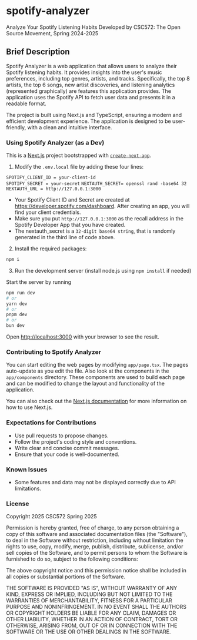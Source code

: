 # spotify-analyzer

Analyze Your Spotify Listening Habits
Developed by CSC572: The Open Source Movement, Spring 2024-2025

## Brief Description

Spotify Analyzer is a web application that allows users to analyze their Spotify listening habits. It provides insights into the user's music preferences, including top genres, artists, and tracks. Specifically, the top 8 artists, the top 6 songs, new artist discoveries, and listening analytics (represented graphically) are features this application provides. The application uses the Spotify API to fetch user data and presents it in a readable format.

The project is built using Next.js and TypeScript, ensuring a modern and efficient development experience. The application is designed to be user-friendly, with a clean and intuitive interface.

### Using Spotify Analyzer (as a Dev)

This is a [Next.js](https://nextjs.org) project bootstrapped with [`create-next-app`](https://nextjs.org/docs/app/api-reference/cli/create-next-app).

1. Modify the `.env.local` file by adding these four lines:

`SPOTIFY_CLIENT_ID = your-client-id` <br>
`SPOTIFY_SECRET = your-secret`
`NEXTAUTH_SECRET= openssl rand -base64 32` <br>
`NEXTAUTH_URL = http://127.0.0.1:3000`

- Your Spotify Client ID and Secret are created at https://developer.spotify.com/dashboard. After creating an app, you will find your client credentials.
- Make sure you put `http://127.0.0.1:3000` as the recall address in the Spotify Developer App that you have created.
- The nextauth_secret is a `32-digit base64 string`, that is randomly generated in the third line of code above.

2. Install the required packages:

```bash
npm i
```

3. Run the development server (install node.js using `npm install` if needed)

Start the server by running

```bash
npm run dev
# or
yarn dev
# or
pnpm dev
# or
bun dev
```

Open [http://localhost:3000](http://localhost:3000) with your browser to see the result.

### Contributing to Spotify Analyzer

You can start editing the web pages by modifying `app/page.tsx`. The pages auto-update as you edit the file.
Also look at the components in the `app/components` directory. These components are used to build each page and can be modified to change the layout and functionality of the application.

You can also check out the [Next.js documentation](https://nextjs.org/docs) for more information on how to use Next.js.

### Expectations for Contributions

- Use pull requests to propose changes.
- Follow the project's coding style and conventions.
- Write clear and concise commit messages.
- Ensure that your code is well-documented.

### Known Issues

- Some features and data may not be displayed correctly due to API limitations.

### License

Copyright 2025 CSC572 Spring 2025

Permission is hereby granted, free of charge, to any person obtaining a copy
of this software and associated documentation files (the "Software"), to deal
in the Software without restriction, including without limitation the rights
to use, copy, modify, merge, publish, distribute, sublicense, and/or sell
copies of the Software, and to permit persons to whom the Software is furnished
to do so, subject to the following conditions:

The above copyright notice and this permission notice shall be included in all
copies or substantial portions of the Software.

THE SOFTWARE IS PROVIDED "AS IS", WITHOUT WARRANTY OF ANY KIND, EXPRESS OR
IMPLIED, INCLUDING BUT NOT LIMITED TO THE WARRANTIES OF MERCHANTABILITY, FITNESS
FOR A PARTICULAR PURPOSE AND NONINFRINGEMENT. IN NO EVENT SHALL THE AUTHORS OR
COPYRIGHT HOLDERS BE LIABLE FOR ANY CLAIM, DAMAGES OR OTHER LIABILITY, WHETHER
IN AN ACTION OF CONTRACT, TORT OR OTHERWISE, ARISING FROM, OUT OF OR IN CONNECTION
WITH THE SOFTWARE OR THE USE OR OTHER DEALINGS IN THE SOFTWARE.
